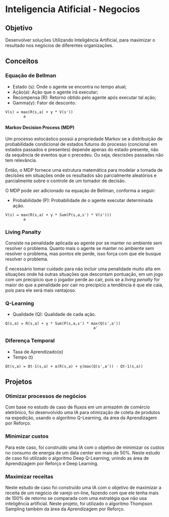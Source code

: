 # Inteligencia Atificial - Negocios

## Objetivo
Desenvolver soluções Utilizando Inteligência Artificial, para maximizar o resultado nos negócios de diferentes organizações.

## Conceitos
### Equação de Bellman
- Estado (s): Onde o agente se encontra no tempo atual;
- Ação(a): Ação que o agente irá executar;
- Recompensa (R): Retorno obtido pelo agente após executar tal ação;
- Gamma(γ): Fator de desconto.
```
V(s) = max(R(s,a) + γ * V(s'))
        a
```
#### Markov Decision Process (MDP)
Um processo estocástico possúi a propriedade Markov se a distribuição de probabilidade condicional de estados futuros do processo (concional em estados passados e presentes) depende apenas do estado presente, não da sequência de eventos que o precedeu. Ou seja, descisões passadas não tem relevância.

Então, o MDP fornece uma estrutura matemática para modelar a tomada de decisões em situações onde os resultados são parcialmente aleatórios e parcialmente sobre o controle de um tomador de decisão.

O MDP pode ser adicionado na equação de Bellman, conforma a seguir:
- Probabilidade (P): Probabilidade de o agente executar determinada ação.
```
V(s) = max(R(s,a) + γ * Sum(P(s,a,s') * V(s')))
        a
```

### Living Panalty
Consiste na penalidade aplicada ao agente por se manter no ambiente sem resolver o problema. Quanto mais o agente se manter no ambiente sem resolver o problema, mas pontos ele perde, isso força com que ele busque resolver o problema.

É necessário tomar cuidado para não incluir uma penalidade muito alta em situações onde há outras situações que descontam pontuação, em um jogo com um precipício que o jogador perde ao cair, pois se a *living penalty* for maior do que a penalidade por cair no precipício a tendência é que ele caia, pois para ele será mais vantajoso.

### Q-Learning
- Qualidade (Q): Qualidade de cada ação.

```
Q(s,a) = R(s,a) + γ * Sum(P(s,a,s') * max(Q(s',a'))
                                       a'
```

### Diferença Temporal
- Taxa de Aprendizado(α)
- Tempo (t)

```
Qt(s,a) = Qt-1(s,a) + α(R(s,a) + γ(max(Q(s',a')) - Qt-1(s,a))
```

## Projetos

### Otimizar processos de negócios

Com base no estudo de caso de fluxos em um armazém de comércio eletrônico, foi desenvolvido uma IA para otimização de coleta de produtos na expedição, usando o algoritmo Q-Learning, da área da Aprendizagem por Reforço.

### Minimizar custos

Para este caso, foi construído uma IA com o objetivo de minimizar os custos no consumo de energia de um data center em mais de 50%. Neste estudo de caso foi utilizado o algoritmo Deep Q-Learning, unindo as área de Aprendizagem por Reforço e Deep Learning.

### Maximizar receitas

Neste estudo de caso foi construído uma IA com o objetivo de maximizar a receita de um negócio de varejo on-line, fazendo com que ele tenha mais de 100% de retorno se comparada com uma estratégia que não usa inteligência artificial. Neste projeto, foi utilizado o algoritmo Thompson Sampling também da área da Aprendizagem por Reforço.
